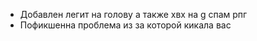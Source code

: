  - Добавлен легит на голову а также хвх на g спам рпг
- Пофикшенна проблема из за которой кикала вас
